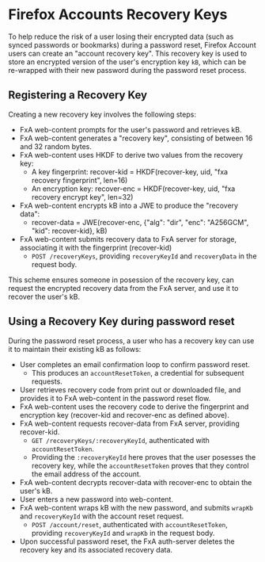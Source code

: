 # Firefox Accounts Recovery Keys

To help reduce the risk of a user losing their encrypted data
(such as synced passwords or bookmarks) during a password reset,
Firefox Account users can create an "account recovery key".
This recovery key is used to store an encrypted version
of the user's encryption key `kB`,
which can be re-wrapped with their new password
during the password reset process.

## Registering a Recovery Key

Creating a new recovery key involves the following steps:

* FxA web-content prompts for the user's password and retrieves kB.
* FxA web-content generates a "recovery key", consisting of between 16 and 32 random bytes.
* FxA web-content uses HKDF to derive two values from the recovery key:
  * A key fingerprint: recover-kid = HKDF(recover-key, uid, "fxa recovery fingerprint", len=16)
  * An encryption key: recover-enc = HKDF(recover-key, uid, "fxa recovery encrypt key", len=32)
* FxA web-content encrypts kB into a JWE to produce the "recovery data":
  * recover-data = JWE(recover-enc, {"alg": "dir", "enc": "A256GCM", "kid": recover-kid}, kB)
* FxA web-content submits recovery data to FxA server for storage,
  associating it with the fingerprint (recover-kid)
  * `POST /recoveryKeys`, providing `recoveryKeyId` and `recoveryData` in the request body.

This scheme ensures someone in posession of the recovery key,
can request the encrypted recovery data
from the FxA server,
and use it to recover the user's kB.

## Using a Recovery Key during password reset

During the password reset process,
a user who has a recovery key
can use it to maintain their existing kB
as follows:

* User completes an email confirmation loop to confirm password reset.
  * This produces an `accountResetToken`, a credential for subsequent requests.
* User retrieves recovery code from print out or downloaded file,
  and provides it to FxA web-content in the password reset flow.
* FxA web-content uses the recovery code to derive the fingerprint
  and encryption key (recover-kid and recover-enc as defined above).
* FxA web-content requests recover-data from FxA server, providing recover-kid.
  * `GET /recoveryKeys/:recoveryKeyId`, authenticated with `accountResetToken`.
  * Providing the `:recoveryKeyId` here proves that the user posesses the recovery key,
    while the `accountResetToken` proves that they control the email address
    of the account.
* FxA web-content decrypts recover-data with recover-enc to obtain the user's kB.
* User enters a new password into web-content.
* FxA web-content wraps kB with the new password,
  and submits `wrapKb` and `recoveryKeyId` with the account reset request.
  * `POST /account/reset`, authenticated with `accountResetToken`,
    providing `recoveryKeyId` and `wrapKb` in the request body.
* Upon successful password reset, the FxA auth-server deletes the
  recovery key and its associated recovery data.
